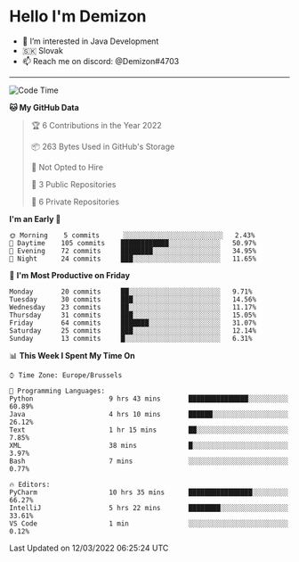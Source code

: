 # Hello I'm Demizon
- 👀 I’m interested in Java Development
- 🇸🇰 Slovak
- 📫 Reach me on discord: @Demizon#4703
<hr>

<!--START_SECTION:waka-->
![Code Time](http://img.shields.io/badge/Code%20Time-247%20hrs%2035%20mins-blue)

**🐱 My GitHub Data** 

> 🏆 6 Contributions in the Year 2022
 > 
> 📦 263 Bytes Used in GitHub's Storage 
 > 
> 🚫 Not Opted to Hire
 > 
> 📜 3 Public Repositories 
 > 
> 🔑 6 Private Repositories  
 > 
**I'm an Early 🐤** 

```text
🌞 Morning    5 commits      ░░░░░░░░░░░░░░░░░░░░░░░░░   2.43% 
🌆 Daytime    105 commits    ████████████░░░░░░░░░░░░░   50.97% 
🌃 Evening    72 commits     ████████░░░░░░░░░░░░░░░░░   34.95% 
🌙 Night      24 commits     ███░░░░░░░░░░░░░░░░░░░░░░   11.65%

```
📅 **I'm Most Productive on Friday** 

```text
Monday       20 commits     ██░░░░░░░░░░░░░░░░░░░░░░░   9.71% 
Tuesday      30 commits     ███░░░░░░░░░░░░░░░░░░░░░░   14.56% 
Wednesday    23 commits     ██░░░░░░░░░░░░░░░░░░░░░░░   11.17% 
Thursday     31 commits     ███░░░░░░░░░░░░░░░░░░░░░░   15.05% 
Friday       64 commits     ███████░░░░░░░░░░░░░░░░░░   31.07% 
Saturday     25 commits     ███░░░░░░░░░░░░░░░░░░░░░░   12.14% 
Sunday       13 commits     █░░░░░░░░░░░░░░░░░░░░░░░░   6.31%

```


📊 **This Week I Spent My Time On** 

```text
⌚︎ Time Zone: Europe/Brussels

💬 Programming Languages: 
Python                   9 hrs 43 mins       ███████████████░░░░░░░░░░   60.89% 
Java                     4 hrs 10 mins       ██████░░░░░░░░░░░░░░░░░░░   26.12% 
Text                     1 hr 15 mins        ██░░░░░░░░░░░░░░░░░░░░░░░   7.85% 
XML                      38 mins             █░░░░░░░░░░░░░░░░░░░░░░░░   3.97% 
Bash                     7 mins              ░░░░░░░░░░░░░░░░░░░░░░░░░   0.77%

🔥 Editors: 
PyCharm                  10 hrs 35 mins      ████████████████░░░░░░░░░   66.27% 
IntelliJ                 5 hrs 22 mins       ████████░░░░░░░░░░░░░░░░░   33.61% 
VS Code                  1 min               ░░░░░░░░░░░░░░░░░░░░░░░░░   0.12%

```


 Last Updated on 12/03/2022 06:25:24 UTC
<!--END_SECTION:waka-->
